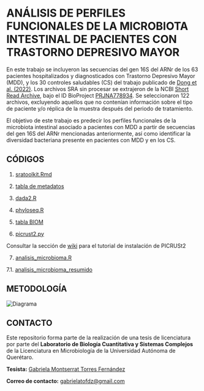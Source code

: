 # ANÁLISIS DE PERFILES FUNCIONALES DE LA MICROBIOTA INTESTINAL DE PACIENTES CON TRASTORNO DEPRESIVO MAYOR

En este trabajo se incluyeron las secuencias del gen 16S del ARNr de los 63 pacientes hospitalizados y diagnosticados con Trastorno Depresivo Mayor (MDD), y los 30 controles saludables (CS) del trabajo publicado de [Dong et al. (2022)](https://www.ncbi.nlm.nih.gov/pmc/articles/PMC9354493/). Los archivos SRA sin procesar se extrajeron de la NCBI [Short Read Archive](https://www.ncbi.nlm.nih.gov/sra), bajo el ID BioProject [PRJNA778934](https://www.ncbi.nlm.nih.gov/sra/?term=PRJNA778934). Se seleccionaron 122 archivos, excluyendo aquellos que no contenían información sobre el tipo de paciente y/o réplica de la muestra después del periodo de tratamiento.

El objetivo de este trabajo es predecir los perfiles funcionales de la microbiota intestinal asociado a pacientes con MDD a partir de secuencias del gen 16S del ARNr mencionadas anteriormente, así como identificar la diversidad bacteriana presente en pacientes con MDD y en los CS.

## CÓDIGOS

1. [sratoolkit.Rmd](https://github.com/gabrielatof/tesis/blob/main/sratoolkit.Rmd)

2. [tabla de metadatos](https://docs.google.com/spreadsheets/d/1EDimsD27WBPn68wyx7j0EZHouHNaX7XzLdx-4fQm128/edit?usp=sharing)

3. [dada2.R](https://github.com/gabrielatof/tesis-mic/blob/main/dada2.R)

4. [phyloseq.R](https://github.com/gabrielatof/tesis/blob/main/phyloseq.R)

5. [tabla BIOM](https://github.com/gabrielatof/tesis/blob/main/phyloseq.R)

6. [picrust2.py](https://github.com/gabrielatof/tesis/blob/main/picrust2.py)

Consultar la sección de [wiki](https://github.com/gabrielatof/tesis-mic/wiki/PICRUSt2) para el tutorial de instalación de PICRUSt2

7. [analisis_microbioma.R](https://github.com/gabrielatof/tesis/blob/main/analisis_microbioma.Rmd)

7.1. [analisis_microbioma_resumido](url) 



## METODOLOGÍA

![Diagrama](https://github.com/gabrielatof/tesis-mic/blob/main/diagrama%20tesis.png)

## CONTACTO 

Este repositorio forma parte de la realización de una tesis de licenciatura por parte del **Laboratorio de Biología Cuantitativa y Sistemas Complejos** de la Licenciatura en Microbiología de la Universidad Autónoma de Querétaro. 

**Tesista:** [Gabriela Montserrat Torres Fernández](https://github.com/gabrielatof) 

**Correo de contacto:** gabrielatofdz@gmail.com 

